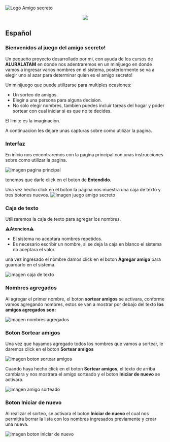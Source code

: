 
![Logo Amigo secreto](https://gcdnb.pbrd.co/images/ap61VMlFHQHA.png?o=1)

<p align="center">
<img src=https://img.shields.io/badge/Status-Finished-green?logo=checkmarx&logoColor=green)>
</p>

## Español

<h3>Bienvenidos al juego del amigo secreto!</h3>

Un pequeño proyecto desarrollado por mi, con ayuda de los cursos de **ALURALATAM** en donde nos adentraremos en un minijuego en donde vamos a ingresar varios nombres en el sistema, posteriormente se va a elegir uno al azar para determinar quien es el amigo secreto!

Un minijuego que puede utilizarse para multiples ocasiones:
- Un sorteo de amigos.
- Elegir a una persona para alguna decision.
- No solo elegir nombres, tambien puedes incluir tareas del hogar y poder sortear con cual iniciar si es que no te decides.

El limite es la imaginacion.

A continuacion les dejare unas capturas sobre como utilizar la pagina.

### Interfaz
En inicio nos encontraremos con la pagina principal con unas instrucciones sobre como utilizar la pagina.

![Imagen pagina principal](https://gcdnb.pbrd.co/images/OwbTsElrYsxP.png?o=1)

tenemos que darle click en el boton de **Entendido**.

Una vez hecho click en el boton la pagina nos muestra una caja de texto y tres botones nuevos. 
![Imagen juego amigo secreto](https://gcdnb.pbrd.co/images/uE4wJQJriNvu.png?o=1)

### Caja de texto

Utilizaremos la caja de texto para agregar los nombres. 

⚠️**Atencion**⚠️
- El sistema no aceptara nombres repetidos. 
- Es necesario escribir un nombre, si se deja la caja en blanco el sistema no aceptara el valor.

una vez ingresado el nombre damos click en el boton **Agregar amigo** para guardarlo en el sistema.

![imagen caja de texto](https://gcdnb.pbrd.co/images/SDvN8wjhY0x2.png?o=1)

### Nombres agregados

Al agregar el primer nombre, el boton **sortear amigos** se activara, conforme vamos agregando nombres, estos se van a mostrar por debajo del texto **los amigos agregados son:**

![imagen nombres agregados](https://gcdnb.pbrd.co/images/8dltw4LQCx3H.png?o=1)

### Boton Sortear amigos

Una vez que hayamos agregado todos los nombres que vamos a sortear, le daremos click en el boton **Sortear amigos**

![Imagen boton sortear amigos](https://gcdnb.pbrd.co/images/ph2trsToli8s.png?o=1)

Cuando haya hecho click en el boton **Sortear amigos**, el texto de arriba cambiara y nos mostrara el amigo sorteado y el boton **Iniciar de nuevo** se activara.

![Imagen amigo sorteado](https://gcdnb.pbrd.co/images/LNEQtR4yF39m.png?o=1)

### Boton Iniciar de nuevo

Al realizar el sorteo, se activara el boton **Iniciar de nuevo** el cual nos permitira borrar la lista con los nombres ingresados previamente y crear una nueva.

![Imagen boton iniciar de nuevo](https://gcdnb.pbrd.co/images/6FJGXOijsCkr.png?o=1)